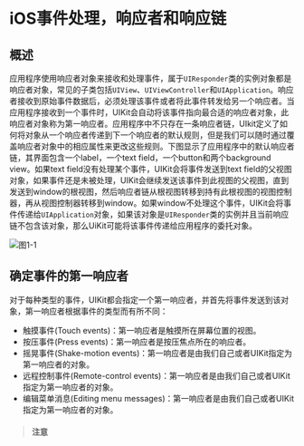 
# iOS事件处理，响应者和响应链

## 概述

应用程序使用响应者对象来接收和处理事件，属于`UIResponder`类的实例对象都是响应者对象，常见的子类包括`UIView`、`UIViewController`和`UIApplication`。响应者接收到原始事件数据后，必须处理该事件或者将此事件转发给另一个响应者。当应用程序接收到一个事件时，UIKit会自动将该事件指向最合适的响应者对象，此响应者对象称为第一响应者。应用程序中不只存在一条响应者链，UIkit定义了如何将对象从一个响应者传递到下一个响应者的默认规则，但是我们可以随时通过覆盖响应者对象中的相应属性来更改这些规则。下图显示了应用程序中的默认响应者链，其界面包含一个label，一个text field，一个button和两个background view。如果text field没有处理某个事件，UIKit会将事件发送到text field的父视图对象，如果事件还是未被处理，UIKit会继续发送该事件到此视图的父视图，直到发送到window的根视图，然后响应者链从根视图转移到持有此根视图的视图控制器，再从视图控制器转移到window。如果window不处理这个事件，UIKit会将事件传递给`UIApplication`对象，如果该对象是`UIResponder`类的实例并且当前响应链不包含该对象，那么UiKit可能将该事件传递给应用程序的委托对象。

![图1-1](https://docs-assets.developer.apple.com/published/7c21d852b9/f17df5bc-d80b-4e17-81cf-4277b1e0f6e4.png)

## 确定事件的第一响应者

对于每种类型的事件，UIKit都会指定一个第一响应者，并首先将事件发送到该对象，第一响应者根据事件的类型而有所不同：

- 触摸事件(Touch events)：第一响应者是触摸所在屏幕位置的视图。
- 按压事件(Press events)：第一响应者是按压焦点所在的响应者。
- 摇晃事件(Shake-motion events)：第一响应者是由我们自己或者UIKit指定为第一响应者的对象。
- 远程控制事件(Remote-control events)：第一响应者是由我们自己或者UIKit指定为第一响应者的对象。
- 编辑菜单消息(Editing menu messages)：第一响应者是由我们自己或者UIKit指定为第一响应者的对象。

> #### 注意



